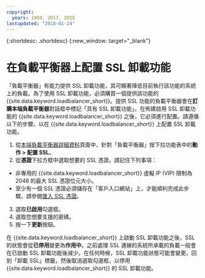 ```yaml
---
copyright:
  years: 1994, 2017, 2018
lastupdated: "2018-01-24"
---
```


{:shortdesc: .shortdesc}
{:new_window: target="_blank"}

# 在負載平衡器上配置 SSL 卸載功能

「負載平衡器」有能力提供 SSL 卸載功能，其可顯著降低目前執行該功能的系統上的負載。為了使用 SSL 卸載功能，必須購買一個提供該功能的 {{site.data.keyword.loadbalancer_short}}。提供 SSL 功能的負載平衡器會在**訂購本端負載平衡器**對話框中標記「具有 SSL 卸載功能」。在佈建啟用 SSL 卸載功能的 {{site.data.keyword.loadbalancer_short}} 之後，它必須進行配置。請遵循以下的步驟，以在 {{site.data.keyword.loadbalancer_short}} 上配置 SSL 卸載功能。

1. 從[本端負載平衡器詳細資料](view-all-load-balancers.html)頁面中，針對「負載平衡器」按下拉功能表中的**動作 > 配置 SSL**。
2. 從**憑證**下拉方框中選取想要的 SSL 憑證。請記住下列事項：
  - 非專用的 {{site.data.keyword.loadbalancer_short}} 虛擬 IP (VIP) 限制為 2048 的最大 SSL 憑證位元大小。
  - 至少有一個 SSL 憑證必須儲存在「客戶入口網站」上，才能順利完成此步驟。請參閱[匯入 SSL 憑證](import-ssl-cert.html)。
3. 選取**已啟用**勾選框。
4. 選取您想要支援的密碼。
5. 按一下**更新**按鈕。

在 {{site.data.keyword.loadbalancer_short}} 上啟動 SSL 卸載功能之後，SSL 的狀態會從**已停用**變更為**作用中**。之前處理 SSL 連線的系統所承載的負載一般會在已啟動 SSL 卸載功能後減少。在任何時候，SSL 卸載功能狀態可能會變更。回到「卸載 SSL」標籤，然後取消選取勾選框，以停用 {{site.data.keyword.loadbalancer_short}} 的 SSL 卸載功能。
